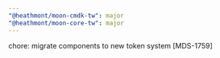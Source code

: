 ```yaml
---
"@heathmont/moon-cmdk-tw": major
"@heathmont/moon-core-tw": major
---
```


chore: migrate components to new token system [MDS-1759]
